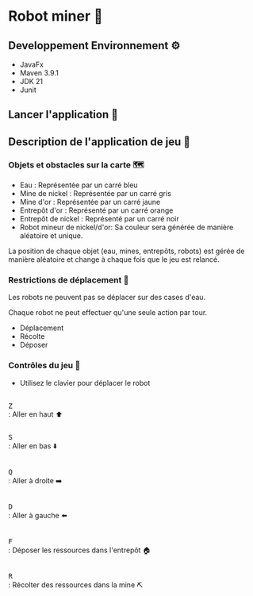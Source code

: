 # Robot miner :robot:

## Developpement Environnement :gear:
- JavaFx
- Maven 3.9.1
- JDK 21
- Junit

## Lancer l'application :rocket:

## Description de l'application de jeu :book:

### Objets et obstacles sur la carte :world_map:
- Eau : Représentée par un carré bleu
- Mine de nickel : Représentée par un carré gris
- Mine d'or : Représentée par un carré jaune
- Entrepôt d'or : Représenté par un carré orange
- Entrepôt de nickel : Représenté par un carré noir
- Robot mineur de nickel/d'or: Sa couleur sera générée de manière aléatoire et unique.

La position de chaque objet (eau, mines, entrepôts, robots) est gérée de manière aléatoire et change à chaque fois que le jeu est relancé.

### Restrictions de déplacement :stop_sign:
Les robots ne peuvent pas se déplacer sur des cases d'eau. 

Chaque robot ne peut effectuer qu'une seule action par tour.
- Déplacement
- Récolte
- Déposer

### Contrôles du jeu :runner:

- Utilisez le clavier pour déplacer le robot

<kbd><br>Z<br></kbd> : Aller en haut :arrow_up:

<kbd><br>S<br></kbd> : Aller en bas :arrow_down:

<kbd><br>Q<br></kbd> : Aller à droite :arrow_right:

<kbd><br>D<br></kbd> : Aller à gauche :arrow_left:

<kbd><br>F<br></kbd> : Déposer les ressources dans l'entrepôt :house:

<kbd><br>R<br></kbd> : Récolter des ressources dans la mine :pick:





